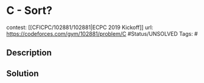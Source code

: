 # C - Sort?

contest: [[CFICPC/102881/102881|ECPC 2019 Kickoff]]
url: https://codeforces.com/gym/102881/problem/C
#Status/UNSOLVED
Tags: #

## Description

## Solution

